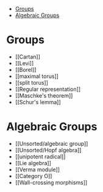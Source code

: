 -   [Groups](#groups)
-   [Algebraic Groups](#algebraic-groups)














Groups
======

-   \[\[Cartan\]\]
-   \[\[Levi\]\]
-   \[\[Borel\]\]
-   \[\[maximal torus\]\]
-   \[\[split torus\]\]
-   \[\[Regular representation\]\]
-   \[\[Maschke's theorem\]\]
-   \[\[Schur's lemma\]\]

Algebraic Groups
================

-   \[\[Unsorted/algebraic group\]\]
-   \[\[Unsorted/Hopf algebra\]\]
-   \[\[unipotent radical\]\]
-   \[\[Lie algebra\]\]
-   \[\[Verma module\]\]
-   \[\[Category O\]\]
-   \[\[Wall-crossing morphisms\]\]
